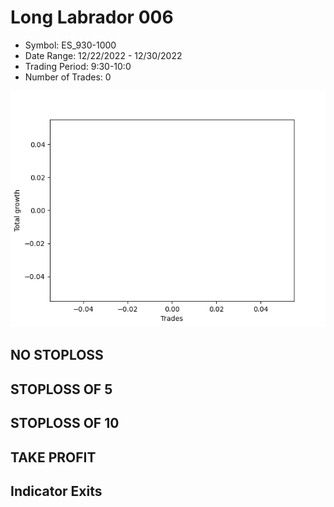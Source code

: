 # Long Labrador 006 
- Symbol: ES_930-1000
- Date Range: 12/22/2022 - 12/30/2022
- Trading Period: 9:30-10:0
- Number of Trades: 0

![Plot](LongLabrador006ES_930-1000.png)
## NO STOPLOSS














## STOPLOSS OF 5














## STOPLOSS OF 10














## TAKE PROFIT











## Indicator Exits



